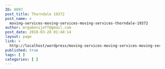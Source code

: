 ```yaml
---
ID: 8097
post_title: Thorndale 19372
post_name: >
  moving-services-moving-services-moving-services-thorndale-19372
author: mrgabonijeff@gmail.com
post_date: 2018-03-28 01:48:14
layout: page
link: >
  http://localhost/wordpress/moving-services-moving-services-moving-services-thorndale-19372/
published: true
tags: [ ]
categories: [ ]
---
```


